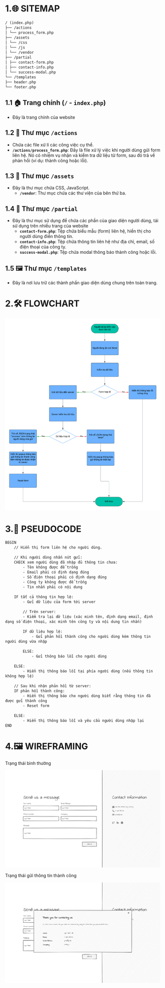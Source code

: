 # 1.🌐 SITEMAP

```
/ (index.php)
├── /actions
│ └── process_form.php
├── /assets
│ └── /css
│ └── /js
│ └── /vendor
├── /partial
│ ├── contact-form.php
│ ├── contact-info.php
│ └── success-modal.php
└── /templates
├── header.php
└── footer.php
```

## 1.1 🏠 Trang chính (`/` - `index.php`)

- Đây là trang chính của website

## 1.2 📂 Thư mục `/actions`

- Chứa các file xử lí các công việc cụ thể.
- **`/actions/process_form.php`**: Đây là file xử lý việc khi người dùng gửi form liên hệ. Nó có nhiệm vụ nhận và kiểm tra dữ liệu từ form, sau đó trả về phản hồi (ví dụ: thành công hoặc lỗi).

## 1.3 🎨 Thư mục `/assets`

- Đây là thư mục chứa CSS, JavaScript.
  - **`/vendor`**: Thư mục chứa các thư viện của bên thứ ba.

## 1.4 🧩 Thư mục `/partial`

- Đây là thư mục sử dụng để chứa các phần của giao diện người dùng, tái sử dụng trên nhiều trang của website
  - **`contact-form.php`**: Tệp chứa biểu mẫu (form) liên hệ, hiển thị cho người dùng điền thông tin.
  - **`contact-info.php`**: Tệp chứa thông tin liên hệ như địa chỉ, email, số điện thoại của công ty.
  - **`success-modal.php`**: Tệp chứa modal thông báo thành công hoặc lỗi.

## 1.5 🖼️ Thư mục `/templates`

- Đây là nơi lưu trữ các thành phần giao diện dùng chung trên toàn trang.

# 2.🛠️ FLOWCHART

![Flowchart](https://raw.githubusercontent.com/codenguvl/store-images/main/images/Flowchart.png)

# 3.📝 PSEUDOCODE

```
BEGIN
    // Hiển thị form liên hệ cho người dùng.

    // Khi người dùng nhấn nút gửi:
    CHECK xem người dùng đã nhập đủ thông tin chưa:
        - Tên không được để trống
        - Email phải có định dạng đúng
        - Số điện thoại phải có định dạng đúng
        - Công ty không được để trống
        - Tin nhắn phải có nội dung

    IF tất cả thông tin hợp lệ:
        - Gửi dữ liệu của form tới server

        // Trên server:
        - Kiểm tra lại dữ liệu (xác minh tên, định dạng email, định dạng số điện thoại, xác minh tên công ty và nội dung tin nhắn)

        IF dữ liệu hợp lệ:
            - Gửi phản hồi thành công cho người dùng kèm thông tin người dùng vừa nhập

        ELSE:
            - Gửi thông báo lỗi cho người dùng

    ELSE:
        - Hiển thị thông báo lỗi tại phía người dùng (nếu thông tin không hợp lệ)

    // Sau khi nhận phản hồi từ server:
    IF phản hồi thành công:
        - Hiển thị thông báo cho người dùng biết rằng thông tin đã được gửi thành công
        - Reset form

    ELSE:
        - Hiển thị thông báo lỗi và yêu cầu người dùng nhập lại
END

```

# 4.🖼️ WIREFRAMING

Trạng thái bình thường

![Form - Trạng thái bình thường](https://raw.githubusercontent.com/codenguvl/store-images/main/images/Wireframing-1.png)

Trạng thái gửi thông tin thành công

![Form - Trạng thái gửi thông tin thành công](https://raw.githubusercontent.com/codenguvl/store-images/main/images/Wireframing-2.png)
